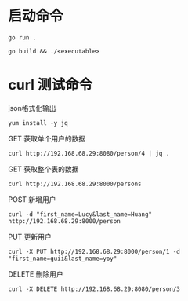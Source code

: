 # 启动命令
```shell
go run .

go build && ./<executable>
```
# curl 测试命令

json格式化输出
```shell
yum install -y jq
```
GET 获取单个用户的数据
```shell
curl http://192.168.68.29:8080/person/4 | jq .
```
GET 获取整个表的数据
```shell
curl http://192.168.68.29:8000/persons
```
POST 新增用户
```shell
curl -d "first_name=Lucy&last_name=Huang" http://192.168.68.29:8000/person
```
PUT  更新用户
```shell
curl -X PUT http://192.168.68.29:8000/person/1 -d "first_name=guii&last_name=yoy"
```
DELETE  删除用户
```shell
curl -X DELETE http://192.168.68.29:8080/person/3
```
